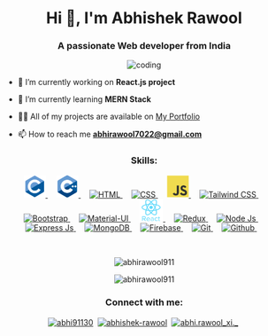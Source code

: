 <h1 align="center">Hi 👋, I'm Abhishek Rawool</h1>
<h3 align="center">A passionate Web developer from India</h3>
<div align="center">
  <img alt="coding" width="400" height="200" src="https://user-images.githubusercontent.com/115187902/230700872-d5f44b85-56c7-4e27-80a4-6e2db901e60c.gif">
</div>

- 🔭 I’m currently working on **React.js project**

- 🌱 I’m currently learning **MERN Stack**

- 👨‍💻 All of my projects are available on [My Portfolio](https://abhishek-rawool.netlify.app/)

- 📫 How to reach me **abhirawool7022@gmail.com**

<h3 align="center">Skills:</h3>
<p align="center">
  <a href="https://www.cprogramming.com/" target="_blank" rel="noreferrer">
    <img src="https://raw.githubusercontent.com/devicons/devicon/master/icons/c/c-original.svg" alt="C" width="40" height="40">
  </a>&nbsp;&nbsp;&nbsp;
  <a href="https://www.cprogramming.com/" target="_blank" rel="noreferrer">
    <img src="https://raw.githubusercontent.com/devicons/devicon/master/icons/cplusplus/cplusplus-original.svg" alt="C++" width="40" height="40">
  </a>&nbsp;&nbsp;&nbsp;
  <a href="https://html.spec.whatwg.org/multipage/" target="_blank" rel="noreferrer">
    <img src="https://upload.wikimedia.org/wikipedia/commons/thumb/3/38/HTML5_Badge.svg/1024px-HTML5_Badge.svg.png" alt="HTML" width="40" height="40">
  </a>&nbsp;&nbsp;&nbsp;
  <a href="https://www.w3schools.com/css/" target="_blank" rel="noreferrer">
    <img src="https://upload.wikimedia.org/wikipedia/commons/thumb/6/62/CSS3_logo.svg/800px-CSS3_logo.svg.png" alt="CSS" width="40" height="40">
  </a>&nbsp;&nbsp;&nbsp;
  <a href="https://developer.mozilla.org/en-US/docs/Web/JavaScript" target="_blank" rel="noreferrer">
    <img src="https://raw.githubusercontent.com/devicons/devicon/master/icons/javascript/javascript-original.svg" alt="Javascript" width="40" height="40">
  </a>&nbsp;&nbsp;&nbsp;
  <a href="https://tailwindcss.com/" target="_blank" rel="noreferrer">
    <img src="https://imgs.search.brave.com/EKsk4xtJu-qcCLu6v_GJEiJbWXakB9PzJp_snmXg4ak/rs:fit:500:0:0/g:ce/aHR0cHM6Ly9jZG4u/d29ybGR2ZWN0b3Js/b2dvLmNvbS9sb2dv/cy90YWlsd2luZC1j/c3MtMi5zdmc.svg" alt="Tailwind CSS" width="44" height="39">
  </a>&nbsp;&nbsp;&nbsp;
  <a href="https://getbootstrap.com" target="_blank" rel="noreferrer">
    <img src="https://upload.wikimedia.org/wikipedia/commons/thumb/b/b2/Bootstrap_logo.svg/800px-Bootstrap_logo.svg.png" alt="Bootstrap" width="44" height="39">
  </a>&nbsp;&nbsp;&nbsp;
  <a href="https://mui.com/material-ui/" target="_blank" rel="noreferrer">
    <img src="https://static-00.iconduck.com/assets.00/material-ui-icon-512x406-fhnu85xg.png" alt="Material-UI" width="35" height="38">
  </a>&nbsp;&nbsp;&nbsp;
  <a href="https://reactjs.org/" target="_blank" rel="noreferrer">
    <img src="https://raw.githubusercontent.com/devicons/devicon/master/icons/react/react-original-wordmark.svg" alt="React Js" width="43" height="40">
  </a>&nbsp;&nbsp;&nbsp;
  <a href="https://redux.js.org/" target="_blank" rel="noreferrer">
    <img src="https://imgs.search.brave.com/c4-kyke9Ab0X9ZN4Xt9DUV3AqD2ucLxoBpDzDMqQcUc/rs:fit:500:0:0/g:ce/aHR0cHM6Ly9hc3Nl/dHMuc3RpY2twbmcu/Y29tL2ltYWdlcy81/ODQ4MzA5YmNlZjEw/MTRjMGI1ZTRhOWEu/cG5n" alt="Redux" width="39" height="40">
  </a>&nbsp;&nbsp;&nbsp;
  <a href="https://nodejs.org/en/" target="_blank" rel="noreferrer">
    <img src="https://imgs.search.brave.com/tq3hucM-dRx8cLV-5lQQ5Qy22SzDqFN1foHTH9A2ZL8/rs:fit:500:0:0/g:ce/aHR0cHM6Ly9zZWVr/bG9nby5jb20vaW1h/Z2VzL04vbm9kZWpz/LWxvZ28tRkJFMTIy/RTM3Ny1zZWVrbG9n/by5jb20ucG5n" alt="Node Js" width="35" height="40">
  </a>&nbsp;&nbsp;&nbsp;
<a href="https://expressjs.com/" target="_blank" rel="noreferrer">
    <img src="https://imgs.search.brave.com/dYOC8zWGw9HfWegfPLqE6kjIzG2RgPSySVu8jae78Ss/rs:fit:860:0:0/g:ce/aHR0cHM6Ly93d3cu/Z3VheWVyZC5jb20v/d3AtY29udGVudC91/cGxvYWRzLzIwMjEv/MDQvZXhwcmVzc2pz/LWxvZ28uc3Zn.svg" alt="Express Js" width="40" height="40">
  </a>&nbsp;&nbsp;&nbsp;
  <a href="https://www.mongodb.com/" target="_blank" rel="noreferrer">
    <img src="https://cdn.iconscout.com/icon/free/png-512/free-mongodb-5-1175140.png?f=webp&w=256" alt="MongoDB" width="40" height="40">
  </a>&nbsp;&nbsp;&nbsp;
  <a href="https://firebase.google.com/" target="_blank" rel="noreferrer">
    <img src="https://imgs.search.brave.com/Yfdvfp7w34pYJdEQTVkfStadK3QkhuWazDs-USSPpY0/rs:fit:500:0:0/g:ce/aHR0cHM6Ly9jZG4u/aWNvbi1pY29ucy5j/b20vaWNvbnMyLzI2/OTkvUE5HLzUxMi9m/aXJlYmFzZV9sb2dv/X2ljb25fMTcxMTU3/LnBuZw" alt="Firebase" width="40" height="40">
  </a>&nbsp;&nbsp;&nbsp;
  <a href="https://git-scm.com/" target="_blank" rel="noreferrer">
    <img src="https://www.vectorlogo.zone/logos/git-scm/git-scm-icon.svg" alt="Git" width="40" height="40">
  </a>&nbsp;&nbsp;&nbsp;
  <a href="https://github.com/" target="_blank" rel="noreferrer">
    <img src="https://encrypted-tbn0.gstatic.com/images?q=tbn:ANd9GcSu7esomngrloanUN5V-4X2Rk9P4W2EcXLN-hGNWwHsOw&s" alt="Github" width="40" height="40">
  </a>&nbsp;&nbsp;&nbsp;
</p>

<br/>

<div align="center">
<p><img src="https://github-readme-stats.vercel.app/api/top-langs?username=abhirawool911&show_icons=true&locale=en&layout=compact" alt="abhirawool911"/></p>
<p><img src="https://github-readme-streak-stats.herokuapp.com/?user=abhirawool911&" alt="abhirawool911" /></p>
</div>

<h3 align="center">Connect with me:</h3>
<p align="center">
<a href="https://twitter.com/abhi91130" target="_blank"><img align="center" src="https://img.freepik.com/free-vector/new-2023-twitter-logo-x-icon-design_1017-45418.jpg?t=st=1711484209~exp=1711487809~hmac=894356a12cc88d073c672b2d7bcac22a0bb59d5e05bee97d5a24eb2556f07a97&w=740" alt="abhi91130" height="37.5" width="37.5" /></a>&nbsp;
<a href="https://linkedin.com/in/abhishek-rawool" target="_blank"><img align="center" src="https://static.vecteezy.com/system/resources/previews/018/930/587/original/linkedin-logo-linkedin-icon-transparent-free-png.png" alt="abhishek-rawool" height="60" width="60" /></a>&nbsp;
<a href="https://instagram.com/abhi.rawool_xi._" target="_blank"><img align="center" src="https://upload.wikimedia.org/wikipedia/commons/thumb/e/e7/Instagram_logo_2016.svg/132px-Instagram_logo_2016.svg.png?20210403190622" alt="abhi.rawool_xi._" height="38" width="38" /></a>&nbsp;
</p>
